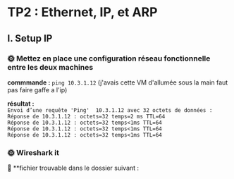 # TP2 : Ethernet, IP, et ARP


## I. Setup IP

### 🌞 Mettez en place une configuration réseau fonctionnelle entre les deux machines

**commmande :** `ping 10.3.1.12` (j'avais cette VM d'allumée sous la main faut pas faire gaffe a l'ip) <br>

**résultat :** <br> 
`Envoi d’une requête 'Ping'  10.3.1.12 avec 32 octets de données :` <br>
`Réponse de 10.3.1.12 : octets=32 temps=2 ms TTL=64` <br>
`Réponse de 10.3.1.12 : octets=32 temps<1ms TTL=64` <br>
`Réponse de 10.3.1.12 : octets=32 temps<1ms TTL=64`   <br>
`Réponse de 10.3.1.12 : octets=32 temps<1ms TTL=64` <br>

### 🌞 Wireshark it

🦈 **fichier trouvable dans le dossier suivant : 